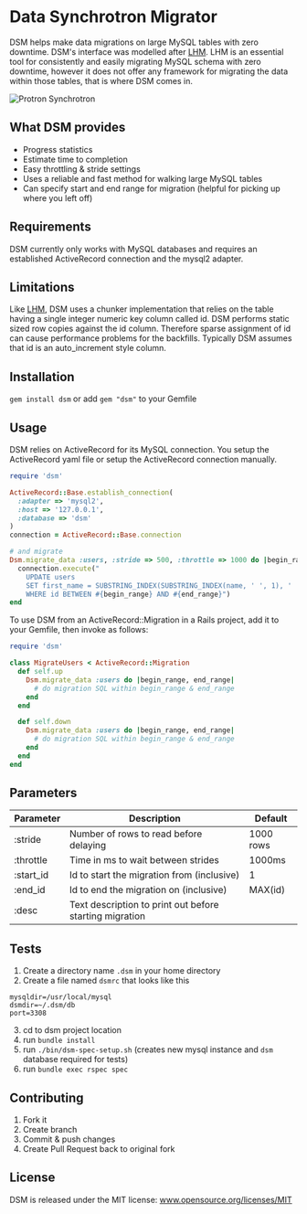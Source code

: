 # Data Synchrotron Migrator

DSM helps make data migrations on large MySQL tables with zero downtime. DSM's interface was modelled after [LHM](https://github.com/soundcloud/lhm). LHM is an essential tool for consistently and easily migrating MySQL schema with zero downtime, however it does not offer any framework for migrating the data within those tables, that is where DSM comes in.

![Protron Synchrotron](http://home.cern/sites/home.web.cern.ch/files/styles/medium/public/image/experiment/2013/01/cloud.jpeg)

## What DSM provides

- Progress statistics
- Estimate time to completion
- Easy throttling & stride settings
- Uses a reliable and fast method for walking large MySQL tables
- Can specify start and end range for migration (helpful for picking up where you left off)

## Requirements

DSM currently only works with MySQL databases and requires an established ActiveRecord connection and the mysql2 adapter.

## Limitations
Like [LHM](https://github.com/soundcloud/lhm), DSM uses a chunker implementation that relies on the table having a single integer numeric key column called id. DSM performs static sized row copies against the id column. Therefore sparse assignment of id can cause performance problems for the backfills. Typically DSM assumes that id is an auto_increment style column. 

## Installation

`gem install dsm` 
or add `gem "dsm"` to your Gemfile

## Usage

DSM relies on ActiveRecord for its MySQL connection. You setup the ActiveRecord yaml file or setup the ActiveRecord connection manually.

```ruby
require 'dsm'

ActiveRecord::Base.establish_connection(
  :adapter => 'mysql2',
  :host => '127.0.0.1',
  :database => 'dsm'
)
connection = ActiveRecord::Base.connection

# and migrate
Dsm.migrate_data :users, :stride => 500, :throttle => 1000 do |begin_range, end_range|
  connection.execute("
    UPDATE users 
    SET first_name = SUBSTRING_INDEX(SUBSTRING_INDEX(name, ' ', 1), ' ', -1) 
    WHERE id BETWEEN #{begin_range} AND #{end_range}")
end
```

To use DSM from an ActiveRecord::Migration in a Rails project, add it to your Gemfile, then invoke as follows:

```ruby
require 'dsm'

class MigrateUsers < ActiveRecord::Migration
  def self.up
    Dsm.migrate_data :users do |begin_range, end_range|
      # do migration SQL within begin_range & end_range
    end
  end

  def self.down
    Dsm.migrate_data :users do |begin_range, end_range|
      # do migration SQL within begin_range & end_range
    end
  end
end
```

## Parameters

| Parameter | Description | Default |
| ------------- | ------------- | ------------- |
| :stride | Number of rows to read before delaying | 1000 rows |
| :throttle | Time in ms to wait between strides | 1000ms |
| :start_id | Id to start the migration from (inclusive) |1 |
| :end_id | Id to end the migration on (inclusive) | MAX(id) |
| :desc | Text description to print out before starting migration | |

## Tests

1. Create a directory name `.dsm` in your home directory
2. Create a file named `dsmrc` that looks like this
```
mysqldir=/usr/local/mysql
dsmdir=~/.dsm/db
port=3308
```

3. cd to dsm project location
4. run `bundle install`
5. run `./bin/dsm-spec-setup.sh` (creates new mysql instance and `dsm` database required for tests)
6. run `bundle exec rspec spec`

## Contributing

1. Fork it
2. Create branch
3. Commit & push changes
4. Create Pull Request back to original fork

## License

DSM is released under the MIT license:
www.opensource.org/licenses/MIT
